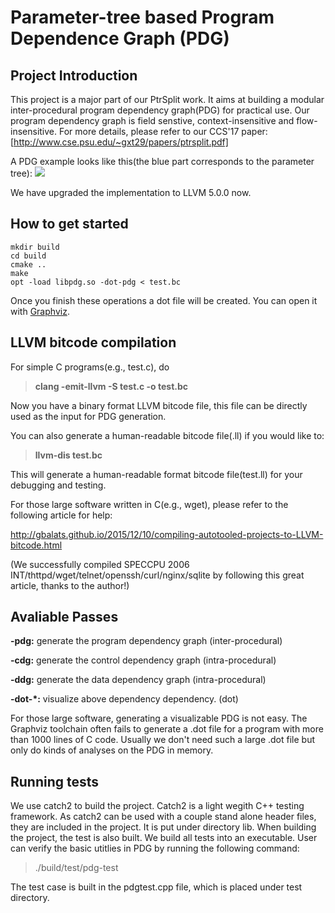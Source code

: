 # Parameter-tree based Program Dependence Graph (PDG)

## Project Introduction

This project is a major part of our PtrSplit work. It aims at building a modular inter-procedural program dependency graph(PDG) for practical use. 
Our program dependency graph is field senstive, context-insensitive and flow-insensitive. For more details, please refer to our CCS'17 paper:
[http://www.cse.psu.edu/~gxt29/papers/ptrsplit.pdf]

A PDG example looks like this(the blue part corresponds to the parameter tree):
![](https://bitbucket.org/psu_soslab/pdg-llvm5.0/raw/34cf0959fae4c3507889785c15779db4355af36b/demo/pdg.svg)

We have upgraded the implementation to LLVM 5.0.0 now.


## How to get started

```shell
mkdir build
cd build
cmake ..
make
opt -load libpdg.so -dot-pdg < test.bc
```

Once you finish these operations a dot file will be created. You can open it with [Graphviz](http://www.graphviz.org/).

## LLVM bitcode compilation

For simple C programs(e.g., test.c), do

> **clang -emit-llvm -S test.c -o test.bc**

Now you have a binary format LLVM bitcode file, this file can be directly used as the input for PDG generation.

You can also generate a human-readable bitcode file(.ll) if you would like to:

> **llvm-dis test.bc**

This will generate a human-readable format bitcode file(test.ll) for your debugging and testing.

For those large software written in C(e.g., wget), please refer to the following article for help:

http://gbalats.github.io/2015/12/10/compiling-autotooled-projects-to-LLVM-bitcode.html

(We successfully compiled SPECCPU 2006 INT/thttpd/wget/telnet/openssh/curl/nginx/sqlite by following this great article, thanks to the author!)

## Avaliable Passes

**-pdg:** generate the program dependency graph (inter-procedural)

**-cdg:** generate the control dependency graph (intra-procedural)

**-ddg:** generate the data dependency graph (intra-procedural)

**-dot-*:** visualize above dependency dependency. (dot)

For those large software, generating a visualizable PDG is not easy. The Graphviz toolchain often fails to generate a .dot file for a program with
more than 1000 lines of C code. Usually we don't need such a large .dot file but only do kinds of analyses on the PDG in memory.

## Running tests
We use catch2 to build the project.
Catch2 is a light wegith C++ testing framework. As catch2 can be used with a couple stand alone header files, they are included in the project.
It is put under directory lib.
When building the project, the test is also built. 
We build all tests into an executable. User can verify the basic utitlies in PDG by running the following command:
> ./build/test/pdg-test

The test case is built in the pdgtest.cpp file, which is placed under test directory. 
